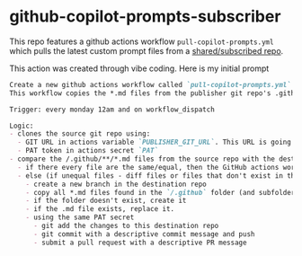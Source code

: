 # github-copilot-prompts-subscriber
This repo features a github actions workflow `pull-copilot-prompts.yml` which pulls the latest custom prompt files from a [shared/subscribed repo](https://github.com/raffertyuy/github-copilot-prompts).

This action was created through vibe coding. Here is my initial prompt

```markdown
Create a new github actions workflow called `pull-copilot-prompts.yml`.
This workflow copies the *.md files from the publisher git repo's .github folder into the .github folder of this repository. (source=publisher git repo, destination=this repo). The changes are done in a new branch, with a pull request. If there are no new/changed files, no branch/pull request is created.

Trigger: every monday 12am and on workflow_dispatch

Logic:
- clones the source git repo using:
  - GIT URL in actions variable `PUBLISHER_GIT_URL`. This URL is going to be in the form of `http(s)://URL/repo.git`
  - PAT token in actions secret `PAT`
- compare the /.github/**/*.md files from the source repo with the destination repo
  - if there every file are the same/equal, then the GitHub actions workflow is complete.
  - else (if unequal files - diff files or files that don't exist in the destination repo), then
    - create a new branch in the destination repo
    - copy all *.md files found in the `/.github` folder (and subfolders) into the corresponding `/.github` folder of this repo.
    - if the folder doesn't exist, create it
    - if the .md file exists, replace it. 
    - using the same PAT secret
      - git add the changes to this destination repo
      - git commit with a descriptive commit message and push
      - submit a pull request with a descriptive PR message
```